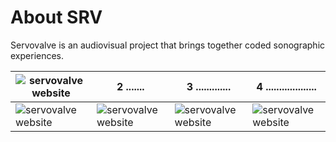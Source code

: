 # About SRV

Servovalve is an audiovisual project that brings together coded sonographic experiences.

| ![servovalve website](https://www.servovalve.org/nova/img/hdr1.svg) | 2 .......   | 3 .............   | 4 ...................   |
| --- | --- | --- | --- |
| ![servovalve website](https://www.servovalve.org/nova/img/hdr1.svg) | ![servovalve website](https://www.servovalve.org/nova/img/hdr1.svg) | ![servovalve website](https://www.servovalve.org/nova/img/hdr1.svg) | ![servovalve website](https://www.servovalve.org/nova/img/hdr1.svg) |